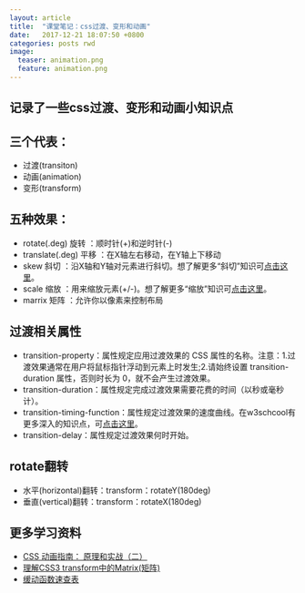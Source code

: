 ```yaml
---
layout: article
title:  "课堂笔记：css过渡、变形和动画"
date:   2017-12-21 18:07:50 +0800
categories: posts rwd
image:
  teaser: animation.png
  feature: animation.png
---
```


## 记录了一些css过渡、变形和动画小知识点

## 三个代表：
- 过渡(transiton)
- 动画(animation)
- 变形(transform)

## 五种效果：
- rotate(.deg) 旋转 ：顺时针(+)和逆时针(-)
- translate(.deg) 平移 ：在X轴左右移动，在Y轴上下移动
- skew 斜切 ：沿X轴和Y轴对元素进行斜切。想了解更多“斜切”知识可<a href="http://blog.csdn.net/happyhaojie/article/details/50731282" target="_blank">点击这里</a>。
- scale 缩放 ：用来缩放元素(+/-)。想了解更多“缩放”知识可<a href="http://zhangyaochun.iteye.com/blog/1440032" target="_blank">点击这里</a>。
- marrix 矩阵 ：允许你以像素来控制布局

## 过渡相关属性
- transition-property：属性规定应用过渡效果的 CSS 属性的名称。注意：1.过渡效果通常在用户将鼠标指针浮动到元素上时发生;2.请始终设置 transition-duration 属性，否则时长为 0，就不会产生过渡效果。
- transition-duration：属性规定完成过渡效果需要花费的时间（以秒或毫秒计）。
- transition-timing-function：属性规定过渡效果的速度曲线。在w3schcool有更多深入的知识点，可<a href="http://www.w3school.com.cn/cssref/pr_transition-timing-function.asp" target="_blank">点击这里</a>。
- transition-delay：属性规定过渡效果何时开始。

## rotate翻转
- 水平(horizontal)翻转：transform：rotateY(180deg)
- 垂直(vertical)翻转：transform：rotateX(180deg)

## 更多学习资料
- <a href="http://www.uml.org.cn/html/201110312.asp" target="_blank">CSS 动画指南： 原理和实战（二）</a>
- <a href="http://www.zhangxinxu.com/wordpress/2012/06/css3-transform-matrix-%E7%9F%A9%E9%98%B5/" target="_blank">理解CSS3 transform中的Matrix(矩阵)</a>
- <a href="http://easings.net/zh-cn" target="_blank">缓动函数速查表</a>